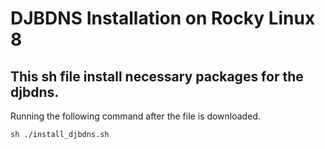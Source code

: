 # DJBDNS Installation on Rocky Linux 8

## This sh file install necessary packages for the djbdns.

Running the following command after the file is downloaded.

```
sh ./install_djbdns.sh

```
